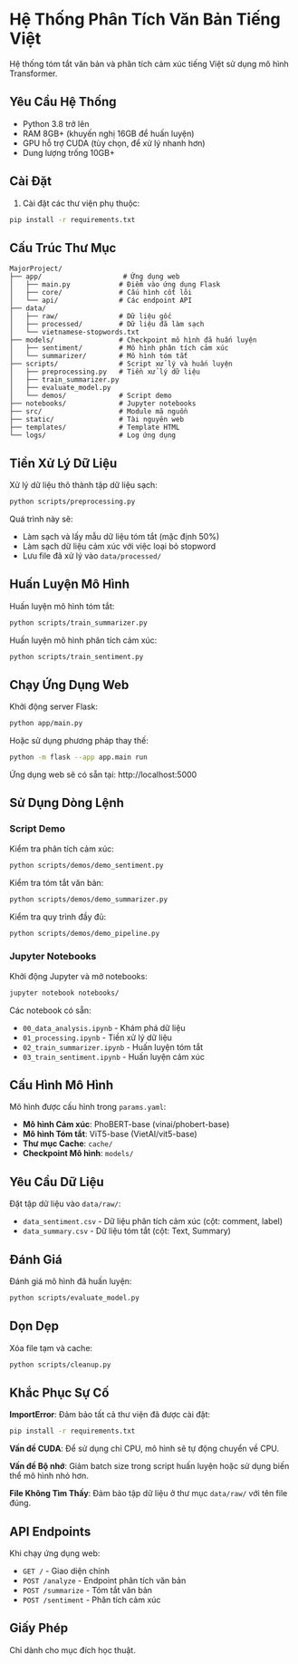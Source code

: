 # Hệ Thống Phân Tích Văn Bản Tiếng Việt

Hệ thống tóm tắt văn bản và phân tích cảm xúc tiếng Việt sử dụng mô hình Transformer.

## Yêu Cầu Hệ Thống

- Python 3.8 trở lên
- RAM 8GB+ (khuyến nghị 16GB để huấn luyện)
- GPU hỗ trợ CUDA (tùy chọn, để xử lý nhanh hơn)
- Dung lượng trống 10GB+

## Cài Đặt

1. Cài đặt các thư viện phụ thuộc:
```bash
pip install -r requirements.txt
```

## Cấu Trúc Thư Mục

```
MajorProject/
├── app/                    # Ứng dụng web
│   ├── main.py            # Điểm vào ứng dụng Flask
│   ├── core/              # Cấu hình cốt lõi
│   └── api/               # Các endpoint API
├── data/
│   ├── raw/               # Dữ liệu gốc
│   ├── processed/         # Dữ liệu đã làm sạch
│   └── vietnamese-stopwords.txt
├── models/                # Checkpoint mô hình đã huấn luyện
│   ├── sentiment/         # Mô hình phân tích cảm xúc
│   └── summarizer/        # Mô hình tóm tắt
├── scripts/               # Script xử lý và huấn luyện
│   ├── preprocessing.py   # Tiền xử lý dữ liệu
│   ├── train_summarizer.py
│   ├── evaluate_model.py
│   └── demos/             # Script demo
├── notebooks/             # Jupyter notebooks
├── src/                   # Module mã nguồn
├── static/                # Tài nguyên web
├── templates/             # Template HTML
└── logs/                  # Log ứng dụng
```

## Tiền Xử Lý Dữ Liệu

Xử lý dữ liệu thô thành tập dữ liệu sạch:

```bash
python scripts/preprocessing.py
```

Quá trình này sẽ:
- Làm sạch và lấy mẫu dữ liệu tóm tắt (mặc định 50%)
- Làm sạch dữ liệu cảm xúc với việc loại bỏ stopword
- Lưu file đã xử lý vào `data/processed/`

## Huấn Luyện Mô Hình

Huấn luyện mô hình tóm tắt:
```bash
python scripts/train_summarizer.py
```

Huấn luyện mô hình phân tích cảm xúc:
```bash
python scripts/train_sentiment.py
```

## Chạy Ứng Dụng Web

Khởi động server Flask:
```bash
python app/main.py
```

Hoặc sử dụng phương pháp thay thế:
```bash
python -m flask --app app.main run
```

Ứng dụng web sẽ có sẵn tại: http://localhost:5000

## Sử Dụng Dòng Lệnh

### Script Demo

Kiểm tra phân tích cảm xúc:
```bash
python scripts/demos/demo_sentiment.py
```

Kiểm tra tóm tắt văn bản:
```bash
python scripts/demos/demo_summarizer.py
```

Kiểm tra quy trình đầy đủ:
```bash
python scripts/demos/demo_pipeline.py
```

### Jupyter Notebooks

Khởi động Jupyter và mở notebooks:
```bash
jupyter notebook notebooks/
```

Các notebook có sẵn:
- `00_data_analysis.ipynb` - Khám phá dữ liệu
- `01_processing.ipynb` - Tiền xử lý dữ liệu
- `02_train_summarizer.ipynb` - Huấn luyện tóm tắt
- `03_train_sentiment.ipynb` - Huấn luyện cảm xúc

## Cấu Hình Mô Hình

Mô hình được cấu hình trong `params.yaml`:

- **Mô hình Cảm xúc**: PhoBERT-base (vinai/phobert-base)
- **Mô hình Tóm tắt**: ViT5-base (VietAI/vit5-base)
- **Thư mục Cache**: `cache/`
- **Checkpoint Mô hình**: `models/`

## Yêu Cầu Dữ Liệu

Đặt tập dữ liệu vào `data/raw/`:
- `data_sentiment.csv` - Dữ liệu phân tích cảm xúc (cột: comment, label)
- `data_summary.csv` - Dữ liệu tóm tắt (cột: Text, Summary)

## Đánh Giá

Đánh giá mô hình đã huấn luyện:
```bash
python scripts/evaluate_model.py
```

## Dọn Dẹp

Xóa file tạm và cache:
```bash
python scripts/cleanup.py
```

## Khắc Phục Sự Cố

**ImportError**: Đảm bảo tất cả thư viện đã được cài đặt:
```bash
pip install -r requirements.txt
```

**Vấn đề CUDA**: Để sử dụng chỉ CPU, mô hình sẽ tự động chuyển về CPU.

**Vấn đề Bộ nhớ**: Giảm batch size trong script huấn luyện hoặc sử dụng biến thể mô hình nhỏ hơn.

**File Không Tìm Thấy**: Đảm bảo tập dữ liệu ở thư mục `data/raw/` với tên file đúng.

## API Endpoints

Khi chạy ứng dụng web:

- `GET /` - Giao diện chính
- `POST /analyze` - Endpoint phân tích văn bản
- `POST /summarize` - Tóm tắt văn bản
- `POST /sentiment` - Phân tích cảm xúc

## Giấy Phép

Chỉ dành cho mục đích học thuật.